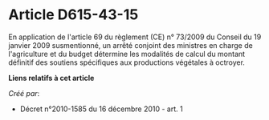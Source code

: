 # Article D615-43-15

En application de l'article 69 du règlement (CE) n° 73/2009 du Conseil du 19 janvier 2009 susmentionné, un arrêté conjoint
des ministres en charge de l'agriculture et du budget détermine les modalités de calcul du montant définitif des soutiens
spécifiques aux productions végétales à octroyer.

**Liens relatifs à cet article**

_Créé par_:

  - Décret n°2010-1585 du 16 décembre 2010 - art. 1
